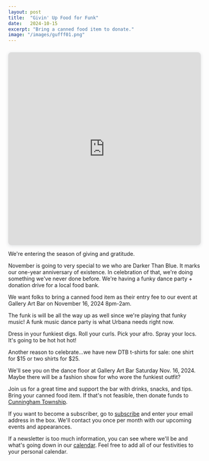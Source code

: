 ```yaml
---
layout: post
title:  "Givin' Up Food for Funk"
date:   2024-10-15
excerpt: "Bring a canned food item to donate."
image: "/images/gufff01.png"
---
```


<div style="position: relative; width: 100%; height: 0; padding-top: 100.0000%;
 padding-bottom: 0; box-shadow: 0 2px 8px 0 rgba(63,69,81,0.16); margin-top: 1.6em; margin-bottom: 0.9em; overflow: hidden;
 border-radius: 8px; will-change: transform;">
  <iframe loading="lazy" style="position: absolute; width: 100%; height: 100%; top: 0; left: 0; border: none; padding: 0;margin: 0;"
    src="https://www.canva.com/design/DAGTqVpKpi0/zqYYe3lwds2hVOR-iY5Gzg/watch?embed" allowfullscreen="allowfullscreen" allow="fullscreen">
  </iframe>
</div>

We're entering the season of giving and gratitude.

November is going to very special to we who are Darker Than Blue. It marks our one-year anniversary of existence. In celebration of that, we're doing something we've never done before. We're having a funky dance party + donation drive for a local food bank. 

We want folks to bring a canned food item as their entry fee to our event at Gallery Art Bar on November 16, 2024 8pm-2am. 

The funk is will be all the way up as well since we're playing that funky music! A funk music dance party is what Urbana needs right now. 

Dress in your funkiest digs. Roll your curls. Pick your afro. Spray your locs. It's going to be hot hot hot!

Another reason to celebrate...we have new DTB t-shirts for sale: one shirt for $15 or two shirts for $25. 

We'll see you on the dance floor at Gallery Art Bar Saturday Nov. 16, 2024. Maybe there will be a fashion show for who wore the funkiest outfit?

Join us for a great time and support the bar with drinks, snacks, and tips. Bring your canned food item. If that's not feasible, then donate funds to [Cunningham Township](https://www.paypal.com/cgi-bin/webscr?cmd=_s-xclick&hosted_button_id=WX8MFCBFH9YGJ&source=url).

If you want to become a subscriber, go to [subscribe](https://wearedtb.com/subscribe/) and enter your email address in the box. We'll contact you once per month with our upcoming events and appearances. 

If a newsletter is too much information, you can see where we'll be and what's going down in our [calendar](https://wearedtb.com/calendar/). Feel free to add all of our festivities to your personal calendar.
